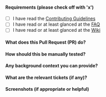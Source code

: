 #### Requirements (please check off with 'x')

- [ ] I have read the [Contributing Guidelines](https://github.com/ryanoasis/vim-devicons/blob/master/CONTRIBUTING.md)
- [ ] I have read or at least glanced at the [FAQ](https://github.com/ryanoasis/vim-devicons#faq--troubleshooting)
- [ ] I have read or at least glanced at the [Wiki](https://github.com/ryanoasis/vim-devicons/wiki)

#### What does this Pull Request (PR) do?

#### How should this be manually tested?

#### Any background context you can provide?

#### What are the relevant tickets (if any)?

#### Screenshots (if appropriate or helpful)
